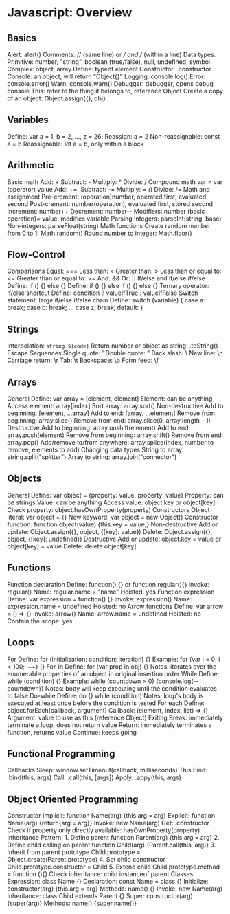 # Javascript: Overview

## Basics

Alert: alert()
Comments: // (same line) or */ and /* (within a line)
Data types:
  Primitive: number, "string", boolean (true/false), null, undefined, symbol
  Complex: object, array
  Define: typeof element
  Constructor: .constructor
Console: an object, will return "Object{}"
  Logging: console.log()
  Error: console.error()
  Warn: console.warn()
Debugger: debugger, opens debug console
This: refer to the thing it belongs to, reference Object
Create a copy of an object: Object.assign{{}, obj}

## Variables

Define: var a = 1, b = 2, ..., z = 26;
Reassign: a = 2
Non-reassignable: const a = b
Reassignable: let a = b, only within a block

## Arithmetic

Basic math
  Add: +
  Subtract: -
  Multiply: *
  Divide: /
Compound math
  var = var (operator) value
  Add: +=,
  Subtract: -=
  Multiply: *= (*)
  Divide: /=
Math and assignment
  Pre-crement: (operation)number, operated first, evaluated second
  Post-crement: number(operation), evaluated first, stored second
  Increment: number++
  Decrement: number--
  Modifiers: number (basic operation)= value, modifies variable
Parsing
  Integers: parseInt(string, base)
  Non-integers: parseFloat(string)
Math functions
  Create random number from 0 to 1: Math.random()
  Round number to integer: Math.floor()

## Flow-Control

Comparisons
  Equal: ===
  Less than: <
  Greater than: >
  Less than or equal to: <=
  Greater than or equal to: >=
  And: &&
  Or: ||
If/else and if/else if/else
  Define: if () {} else {}
  Define: if () {} else if () {} else {}
Ternary operator: if/else shortcut
  Define: condition ? valueIfTrue : valueIfFalse
Switch statement: large if/else if/else chain
  Define: switch (variable) {
    case a:
      break;
    case b:
      break;
    ...
    case z;
      break;
    default:
  }

## Strings

Interpolation: `string ${code}`
Return number or object as string: .toString()
Escape Sequences
  Single quote: \'
  Double quote: \"
  Back slash: \\
  New line: \n
  Carriage return: \r
  Tab: \t
  Backspace: \b
  Form feed: \f

## Arrays

General
  Define: var array = [element, element]
  Element: can be anything
  Access element: array[index]
  Sort array: array.sort()
Non-destructive
  Add to beginning: [element, ...array]
  Add to end: [array, ...element]
  Remove from beginning: array.slice()
  Remove from end: array.slice(0, array.length - 1)  
Destructive
  Add to beginning: array.unshift(element)
  Add to end: array.push(element)
  Remove from beginning: array.shift()
  Remove from end: array.pop()
  Add/remove to/from anywhere: array.splice(index, number to remove, elements to add)
Changing data types
  String to array: string.split("splitter")
  Array to string: array.join("connector")

## Objects

General
  Define: var object = {property: value, property: value}
  Property: can be strings
  Value: can be anything
  Access value: object.key or object[key]
  Check property: object.hasOwnProperty(property)
Constructors
  Object literal: var object = {}
  New keyword: var object = new Object()
  Constructor function: function object(value) {this.key = value;}
Non-destructive
  Add or update: Object.assign({}, object, {[key]: value})
  Delete: Object.assign({}, object, {[key]: undefined})
Destructive
  Add or update: object.key = value or object[key] = value
  Delete: delete object[key]

## Functions

Function declaration
  Define: function() {} or function regular(){}
  Invoke: regular()
  Name: regular.name = "name"
  Hoisted: yes
Function expression
  Define: var expression = function() {}
  Invoke: expression()
  Name: expression.name = undefined
  Hoisted: no
Arrow functions
  Define: var arrow = () => {}
  Invoke: arrow()
  Name: arrow.name = undefined
  Hoisted: no
  Contain the scope: yes

## Loops

For
  Define: for (initialization; condition; iteration) {}
  Example: for (var i = 0; i < 100; i++) {}
For-in
  Define: for (var prop in obj) {}
  Notes: iterates over the enumerable properties of an object in original insertion order
While
  Define: while (condition) {}
  Example: while (countdown > 0) {console.log(--countdown)}
  Notes: body will keep executing until the condition evaluates to false
Do-while
  Define: do {} while (condition)
  Notes: loop's body is executed at least once before the condition is tested
For each
  Define: object.forEach(callback, argument)
  Callback: (element, index, list) => {}
  Argument: value to use as this (reference Object)
Exiting
  Break: immediately terminate a loop, does not return value
  Return: immediately terminates a function, returns value
  Continue: keeps going

## Functional Programming

Callbacks
  Sleep: window.setTimeout(callback, milliseconds)
This
  Bind: .bind(this, args)
  Call: .call(this, [args])
  Apply: .appy(this, args)

## Object Oriented Programming

Constructor
  Implicit: function Name(arg) {this.arg = arg}
  Explicit: function Name(arg) {return{arg = arg}}
  Invoke: new Name(arg)
  Get: .constructor
  Check if property only directly available: hasOwnProperty(property)
Inheritance
  Pattern:
    1. Define parent
      function Parent(arg) {this.arg = arg}
    2. Define child calling on parent
      function Child(arg) {Parent.call(this, arg)}
    3. Inherit from parent prototype
      Child.prototype = Object.create(Parent.prototype)
    4. Set child constructor
      Child.prototype.constructor = Child
    5. Extend child
      Child.prototype.method = function (){}
  Check inheritance: child instanceof parent
Classes
  Expression: class Name {}
  Declaration: const Name = class {}
  Initialize: constructor(arg) {this.arg = arg}
  Methods: name() {}
  Invoke: new Name(arg)
  Inheritance: class Child extends Parent {}
    Super: constructor(arg) {super(arg)}
    Methods: name() {super.name()}
